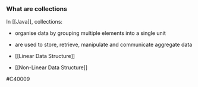 ### What are collections
In [[Java]], collections:
- organise data by grouping multiple elements into a single unit
- are used to store, retrieve, manipulate and communicate aggregate data

- [[Linear Data Structure]]
- [[Non-Linear Data Structure]]

#C40009 